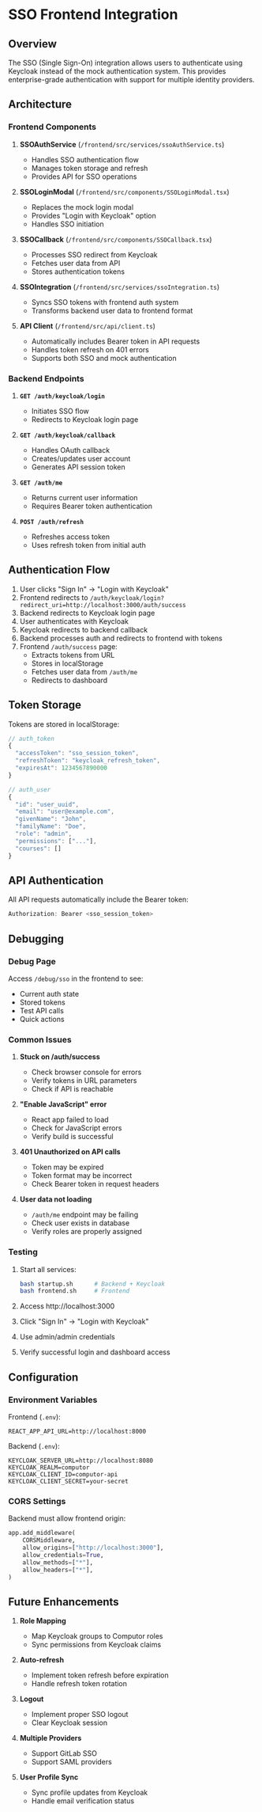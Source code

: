 # SSO Frontend Integration

## Overview

The SSO (Single Sign-On) integration allows users to authenticate using Keycloak instead of the mock authentication system. This provides enterprise-grade authentication with support for multiple identity providers.

## Architecture

### Frontend Components

1. **SSOAuthService** (`/frontend/src/services/ssoAuthService.ts`)
   - Handles SSO authentication flow
   - Manages token storage and refresh
   - Provides API for SSO operations

2. **SSOLoginModal** (`/frontend/src/components/SSOLoginModal.tsx`)
   - Replaces the mock login modal
   - Provides "Login with Keycloak" option
   - Handles SSO initiation

3. **SSOCallback** (`/frontend/src/components/SSOCallback.tsx`)
   - Processes SSO redirect from Keycloak
   - Fetches user data from API
   - Stores authentication tokens

4. **SSOIntegration** (`/frontend/src/services/ssoIntegration.ts`)
   - Syncs SSO tokens with frontend auth system
   - Transforms backend user data to frontend format

5. **API Client** (`/frontend/src/api/client.ts`)
   - Automatically includes Bearer token in API requests
   - Handles token refresh on 401 errors
   - Supports both SSO and mock authentication

### Backend Endpoints

1. **`GET /auth/keycloak/login`**
   - Initiates SSO flow
   - Redirects to Keycloak login page

2. **`GET /auth/keycloak/callback`**
   - Handles OAuth callback
   - Creates/updates user account
   - Generates API session token

3. **`GET /auth/me`**
   - Returns current user information
   - Requires Bearer token authentication

4. **`POST /auth/refresh`**
   - Refreshes access token
   - Uses refresh token from initial auth

## Authentication Flow

1. User clicks "Sign In" → "Login with Keycloak"
2. Frontend redirects to `/auth/keycloak/login?redirect_uri=http://localhost:3000/auth/success`
3. Backend redirects to Keycloak login page
4. User authenticates with Keycloak
5. Keycloak redirects to backend callback
6. Backend processes auth and redirects to frontend with tokens
7. Frontend `/auth/success` page:
   - Extracts tokens from URL
   - Stores in localStorage
   - Fetches user data from `/auth/me`
   - Redirects to dashboard

## Token Storage

Tokens are stored in localStorage:

```javascript
// auth_token
{
  "accessToken": "sso_session_token",
  "refreshToken": "keycloak_refresh_token",
  "expiresAt": 1234567890000
}

// auth_user
{
  "id": "user_uuid",
  "email": "user@example.com",
  "givenName": "John",
  "familyName": "Doe",
  "role": "admin",
  "permissions": ["..."],
  "courses": []
}
```

## API Authentication

All API requests automatically include the Bearer token:

```javascript
Authorization: Bearer <sso_session_token>
```

## Debugging

### Debug Page

Access `/debug/sso` in the frontend to see:
- Current auth state
- Stored tokens
- Test API calls
- Quick actions

### Common Issues

1. **Stuck on /auth/success**
   - Check browser console for errors
   - Verify tokens in URL parameters
   - Check if API is reachable

2. **"Enable JavaScript" error**
   - React app failed to load
   - Check for JavaScript errors
   - Verify build is successful

3. **401 Unauthorized on API calls**
   - Token may be expired
   - Token format may be incorrect
   - Check Bearer token in request headers

4. **User data not loading**
   - `/auth/me` endpoint may be failing
   - Check user exists in database
   - Verify roles are properly assigned

### Testing

1. Start all services:
   ```bash
   bash startup.sh      # Backend + Keycloak
   bash frontend.sh     # Frontend
   ```

2. Access http://localhost:3000

3. Click "Sign In" → "Login with Keycloak"

4. Use admin/admin credentials

5. Verify successful login and dashboard access

## Configuration

### Environment Variables

Frontend (`.env`):
```
REACT_APP_API_URL=http://localhost:8000
```

Backend (`.env`):
```
KEYCLOAK_SERVER_URL=http://localhost:8080
KEYCLOAK_REALM=computor
KEYCLOAK_CLIENT_ID=computor-api
KEYCLOAK_CLIENT_SECRET=your-secret
```

### CORS Settings

Backend must allow frontend origin:
```python
app.add_middleware(
    CORSMiddleware,
    allow_origins=["http://localhost:3000"],
    allow_credentials=True,
    allow_methods=["*"],
    allow_headers=["*"],
)
```

## Future Enhancements

1. **Role Mapping**
   - Map Keycloak groups to Computor roles
   - Sync permissions from Keycloak claims

2. **Auto-refresh**
   - Implement token refresh before expiration
   - Handle refresh token rotation

3. **Logout**
   - Implement proper SSO logout
   - Clear Keycloak session

4. **Multiple Providers**
   - Support GitLab SSO
   - Support SAML providers

5. **User Profile Sync**
   - Sync profile updates from Keycloak
   - Handle email verification status